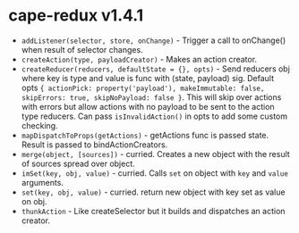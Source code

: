 # cape-redux v1.4.1

- `addListener(selector, store, onChange)` - Trigger a call to onChange() when result of selector changes.
- `createAction(type, payloadCreator)` - Makes an action creator.
- `createReducer(reducers, defaultState = {}, opts)` - Send reducers obj where key is type and value is func with (state, payload) sig. Default opts `{ actionPick: property('payload'), makeImmutable: false, skipErrors: true, skipNoPayload: false }`. This will skip over actions with errors but allow actions with no payload to be sent to the action type reducers. Can pass `isInvalidAction()` in opts to add some custom checking.
- `mapDispatchToProps(getActions)` - getActions func is passed state. Result is passed to bindActionCreators.
- `merge(object, [sources])` - curried. Creates a new object with the result of sources spread over object.
- `imSet(key, obj, value)` - curried. Calls `set` on object with `key` and `value` arguments.
- `set(key, obj, value)` - curried. return new object with key set as value on obj.
- `thunkAction` - Like createSelector but it builds and dispatches an action creator.
